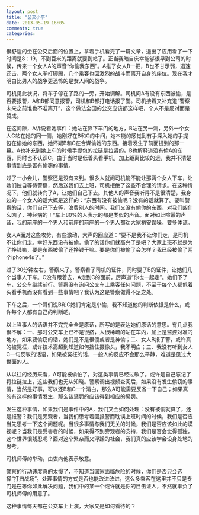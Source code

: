 ```yaml
---
layout: post
title: "公交小事"
date: 2013-05-19 16:05
comments: true
categories: 
---
```


很舒适的坐在公交后面的位置上，拿着手机看完了一篇文章，退出了应用看了一下时间是8：19，不到百米的距离就要到站了。正当我暗自庆幸能够很早到公司的时候，传来一个女人A的声音“你偷我东西”。A推了女人B一把，B也不甘示弱，迅速还击，两个女人拳打脚踢，几个乘客也因激烈的战斗而离开自身的座位。现在我才明白比男人的战争更恐怖的是女人间的战争。

司机见此状况，将车子停在了路的一旁，开始调解。司机问A有没有东西被偷，是否要报警，A和B都同意报警，司机和B都打电话报了警。司机接着又补充道“警察未来之前谁也不准离开”，这个做法全国的公交应该都这样吧，个人不是反对而是赞成。
 
在这间隙，A诉说着她事件：她站在靠下车门的地方，B站在另一测，另外一个女人C站在她的同一侧，她刚好在B和C的中间，她本能的感觉到有手深入她的手提包在偷她的东西，她怀疑B和C在合谋偷她的东西。接着发生了前面提到的那一幕。A也补充到她上车的时候手提包的拉链是拉紧的。B也解释道没有偷A的东西，同时也不认识C。由于当时是低着头看手机，加上距离比较的远，我并不清楚事情到底是否有偷窃的事情。
 
过了一小会儿，警察还是没有来到。很多人就问司机能不能让那两个女人下车，让她们独自等待警察，然后送我们去上班，司机拒绝了这些不合理的请求。在这种情况下，他们就转向了A，让她们自己下去。其他人的声音我听得不是很清楚，我身边的一个女人的话大概是这样的：“东西有没有被偷呢？没有的话就算了。要叫警察的话，你们自己下去等，浪费别人的时间。我们又没有偷你的东西，对我们凶什么凶了，神经病的！”车上80%的人表示的都是类似的声音。面对如此喧嚣的声音，我的前座的一个男人和前座的前座的一个男人都劝大家稍安误噪，要多体谅。
 
女人A面对这些攻势，有些激动，大声的回应道：“要不是我不让你们走，是司机不让你们走。幸好东西没有被偷，偷了的话你们就高兴了是吧？大家上班不就是为了挣钱嘛，要是东西被偷了还挣钱干嘛。要是你们被偷了会怎样？我已经被偷了两个iphone4s了。”
 
过了30分钟左右，警察来了。警察看了司机的证件，同时要了B的证件，让她们几个当事人下车。C没有跟着去，A走到C的面前，厉声道“你也一起走”。她们下了车，公交车继续前行。警察没有询问公交车上乘客任何问题，不至于每个人都低着头看手机而没有看到一些事情吧？我认为这是警察做得不足之处。
 
下车之后，一个哥们说B和C她们肯定是小偷，我不知道他的判断依据是什么，或许每个人都有自己的判断吧。
 
以上当事人的话语并不完完全全是原话，所写的是表达她们原话的意思。有几点我很不解：一、那时公交车上已不是很挤，人很稀疏的站在车内，加上是监控对准的地方，如果要偷窃的话，她们是不是很傻或者是神偷；二、女人B报了警，或许真的被冤枉，或许技术高超到知道如何挡住摄像头，我不明白；三、我没有听到女人C一句反驳的话语，如果被冤枉的话，一般人的反应不会那么平静，难道是见过大世面的人。

从以往的经历来看，A可能被偷怕了，对这类事情已经过敏了。或许是自己忘记了将拉链拉上，这些我们也无从知晓。警察调出视频查阅后，如果没有发生偷窃的事情，当然是好事，可以还B和C一个清白，那么A可能需要反省一下自己；如果真的有这样的事情发生，那么该惩罚的应该得到相应的惩罚。
 
发生这种事情，如果我们是事件中的A，我们又会如何处理：没有被偷就算了，还是报警？我们是旁观者，当我们思考着因报警而耽误上班时间的时候，我们是否应当先思考一下这个问题呢。当很多事情与我们无关的时候，我们是否应该如此的漠视呢？当我们是受害者的时候，如果得不到旁观者的支持，我们是否会觉得孤独，这个世界很残忍呢？面对这个繁杂而又浮躁的社会，我们真的应该学会设身处地的思考。
 
司机师傅的举动，由衷向他表示敬意。
 
警察的行动速度真的太慢了，不知道当国家面临危险的时候，你们是否只会选择“打扫战场”。处理事情的方式是否也能改进改进，这么多乘客在这里并不只是专门是在等你如此解决问题，我们中的某一个或许就是你的目击证人，不然就辜负了司机师傅的用意了。
 
这种事情每天都在公交车上上演，大家又是如何看待的？
